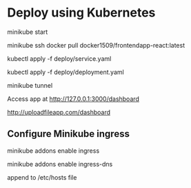 # Deploy using Kubernetes

minikube start

minikube ssh docker pull docker1509/frontendapp-react:latest

kubectl apply -f deploy/service.yaml

kubectl apply -f deploy/deployment.yaml

minikube tunnel

Access app at http://127.0.0.1:3000/dashboard

http://uploadfileapp.com/dashboard

## Configure Minikube ingress
minikube addons enable ingress

minikube addons enable ingress-dns

append <ip> <DNS-path> to /etc/hosts file
